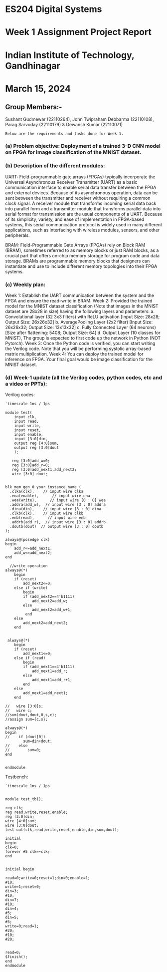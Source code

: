 # ES204 Digital Systems
# Week 1 Assignment Project Report
# Indian Institute of Technology, Gandhinagar
# March 15, 2024

## Group Members:-
Sushant Gudmewar (22110264),
John Twipraham Debbarma (22110108),
Parag Sarvoday (22110179) &
Dewansh Kumar (22110071)


	Below are the requirements and tasks done for Week 1.
	
### (a) Problem objective: Deployment of a trained 3-D CNN model on FPGA for image classification of the MNIST dataset.


### (b) Description of the different modules: 
UART: Field-programmable gate arrays (FPGAs) typically incorporate the Universal Asynchronous Receiver Transmitter (UART) as a basic communication interface to enable serial data transfer between the FPGA and external devices. Because of its asynchronous operation, data can be sent between the transmitter and receiver without requiring a common clock signal. A receiver module that transforms incoming serial data back into parallel form and a transmitter module that transforms parallel data into serial format for transmission are the usual components of a UART. Because of its simplicity, variety, and ease of implementation in FPGA-based systems, this serial communication protocol is widely used in many different applications, such as interfacing with wireless modules, sensors, and other peripherals.

BRAM: Field-Programmable Gate Arrays (FPGAs) rely on Block RAM (BRAM), sometimes referred to as memory blocks or just RAM blocks, as a crucial part that offers on-chip memory storage for program code and data storage. BRAMs are programmable memory blocks that designers can instantiate and use to include different memory topologies into their FPGA systems.


### (c) Weekly plan: 
Week 1: Establish the UART communication between the system and the FPGA and ensure the read-write in BRAM. 
Week 2: Provided the trained model for the MNIST dataset classification (Note that images in the MNIST dataset are 28x28 in size) having the following layers and parameters: 
a. Convolutional layer (32 3x3 filters) with ReLU activation [Input Size: 28x28; Output Size: 26x26x32] 
b. AveragePooling Layer (2x2 filter) [Input Size: 26x26x32; Output Size: 13x13x32] c. Fully Connected Layer (64 neurons) [Size after flattening: 5408; Output Size: 64] d. Output Layer (10 classes for MNIST),
The group is expected to first code up the network in Python (NOT Pytorch).
Week 3: Once the Python code is verified, you can start writing the Verilog code. Note that you will be performing systolic array-based matrix multiplication. 
Week 4: You can deploy the trained model for inference on FPGA. Your final goal would be image classification for the MNIST dataset.


### (d) Week-1 update (all the Verilog codes, python codes, etc and a video or PPTs): 
Verilog codes: 

	`timescale 1ns / 1ps
	
	module test(
	    input clk,
	    input read,
	    input write,
	    input reset,
	    input enable,
	    input [3:0]din,
	    output reg [4:0]sum,
	    output reg [3:0]dout
	    );
	    
	   reg [3:0]add_w=0;
	   reg [3:0]add_r=0;
	   reg [3:0]add_next1,add_next2;
	   wire [3:0] dout;
	   
	   
	blk_mem_gen_0 your_instance_name (
	  .clka(clk),    // input wire clka
	  .ena(enable),      // input wire ena
	  .wea(write),      // input wire [0 : 0] wea
	  .addra(add_w),  // input wire [3 : 0] addra
	  .dina(din),    // input wire [3 : 0] dina
	  .clkb(clk),    // input wire clkb
	  .enb(read),      // input wire enb
	  .addrb(add_r),  // input wire [3 : 0] addrb
	  .doutb(dout)  // output wire [3 : 0] doutb
	);
	
	always@(posedge clk)
	begin
	    add_r<=add_next1;
	    add_w<=add_next2;
	end
	  
	  //write operation
	always@(*)
	    begin
	    if (reset)
	        add_next2<=0;
	    else if (write)
	        begin
	        if (add_next2==4'b1111)
	            add_next2=add_w;
	        else
	            add_next2=add_w+1;
	         end
	    else
	        add_next2=add_next2;
	    end
	 
	 
	 always@(*)
	    begin
	    if (reset)
	        add_next1<=0;
	    else if (read)
	        begin
	        if (add_next1==4'b1111)
	            add_next1=add_r;
	        else
	            add_next1=add_r+1;
	        end
	    else
	        add_next1=add_next1;
	    end
	   
	//   wire [3:0]s;
	//   wire c;
	//sum(dout,dout,0,s,c);  
	//assign sum={c,s};
	
	always@(*)
	begin
	//    if (dout[0])
	        sum=din+dout;
	//    else
	//        sum=0;
	end
	
	
	endmodule


Testbench: 

	`timescale 1ns / 1ps
	
	
	module test_tb();
	
	reg clk;
	reg read,write,reset,enable;
	reg [3:0]din;
	wire [4:0]sum;
	wire [3:0]dout;
	test uut(clk,read,write,reset,enable,din,sum,dout);
	
	initial
	begin
	clk=0;
	forever #5 clk=~clk;
	end
	
	
	initial begin
	
	read=0;write=0;reset=1;din=0;enable=1;
	#10;
	write=1;reset=0;
	din=3;
	#10;
	din=7;
	#10;
	din=4;
	#5;
	din=5;
	#5;
	write=0;read=1;
	#20;
	#10;
	#20;
	
	
	read=0;
	$finish();
	end
	endmodule



